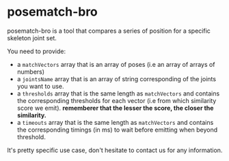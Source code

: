 # posematch-bro

posematch-bro is a tool that compares a series of position for a specific skeleton joint set.

You need to provide:

* a `matchVectors` array that is an array of poses (i.e an array of arrays of numbers)
* a `jointsName` array that is an array of string corresponding of the joints you want to use.
* a `thresholds` array that is the same length as `matchVectors` and contains the corresponding thresholds for each vector (i.e from which similarity score we emit). **rememberer that the lesser the score, the closer the similarity.**
* a `timeouts` array that is the same length as `matchVectors` and contains the corresponding timings (in ms) to wait before emitting when beyond threshold.

It's pretty specific use case, don't hesitate to contact us for any information.
